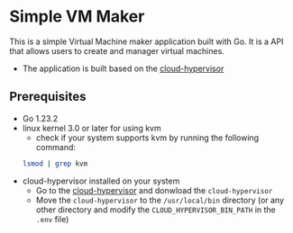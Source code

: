# Simple VM Maker

This is a simple Virtual Machine maker application built with Go. It is a API that allows users to create and manager virtual machines.
- The application is built based on the [cloud-hypervisor](https://github.com/cloud-hypervisor/cloud-hypervisor)

## Prerequisites

- Go 1.23.2
- linux kernel 3.0 or later for using kvm
    - check if your system supports kvm by running the following command:
    ```bash
    lsmod | grep kvm
   ```
- cloud-hypervisor installed on your system
  - Go to the [cloud-hypervisor](https://github.com/cloud-hypervisor/cloud-hypervisor/releases/) and donwload the `cloud-hypervisor`
  - Move the `cloud-hypervisor` to the `/usr/local/bin` directory (or any other directory and modify the `CLOUD_HYPERVISOR_BIN_PATH` in the `.env` file)
